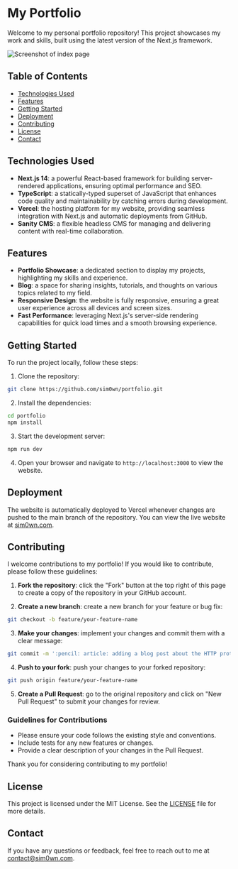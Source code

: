 # My Portfolio

Welcome to my personal portfolio repository! This project showcases my work and skills, built using the latest version of the Next.js framework.

![Screenshot of index page](https://github.com/user-attachments/assets/767e8e36-8284-4732-b0fb-5adf4144792f)

## Table of Contents

- [Technologies Used](#technologies-used)
- [Features](#features)
- [Getting Started](#getting-started)
- [Deployment](#deployment)
- [Contributing](#contributing)
- [License](#license)
- [Contact](#contact)

## Technologies Used

- **Next.js 14**: a powerful React-based framework for building server-rendered applications, ensuring optimal performance and SEO.
- **TypeScript**: a statically-typed superset of JavaScript that enhances code quality and maintainability by catching errors during development.
- **Vercel**: the hosting platform for my website, providing seamless integration with Next.js and automatic deployments from GitHub.
- **Sanity CMS**: a flexible headless CMS for managing and delivering content with real-time collaboration.

## Features

- **Portfolio Showcase**: a dedicated section to display my projects, highlighting my skills and experience.
- **Blog**: a space for sharing insights, tutorials, and thoughts on various topics related to my field.
- **Responsive Design**: the website is fully responsive, ensuring a great user experience across all devices and screen sizes.
- **Fast Performance**: leveraging Next.js's server-side rendering capabilities for quick load times and a smooth browsing experience.

## Getting Started

To run the project locally, follow these steps:

1. Clone the repository:

```bash
git clone https://github.com/sim0wn/portfolio.git
```

2. Install the dependencies:

```bash
cd portfolio
npm install
```

3. Start the development server:

```bash
npm run dev
```

4. Open your browser and navigate to `http://localhost:3000` to view the website.

## Deployment

The website is automatically deployed to Vercel whenever changes are pushed to the main branch of the repository. You can view the live website at [sim0wn.com](https://www.sim0wn.com).

## Contributing

I welcome contributions to my portfolio! If you would like to contribute, please follow these guidelines:

1. **Fork the repository**: click the "Fork" button at the top right of this page to create a copy of the repository in your GitHub account.

2. **Create a new branch**: create a new branch for your feature or bug fix:

```bash
git checkout -b feature/your-feature-name
```

3. **Make your changes**: implement your changes and commit them with a clear message:

```bash
git commit -m ':pencil: article: adding a blog post about the HTTP protocol'
```

4. **Push to your fork**: push your changes to your forked repository:

```bash
git push origin feature/your-feature-name
```

5. **Create a Pull Request**: go to the original repository and click on "New Pull Request" to submit your changes for review.

### Guidelines for Contributions

- Please ensure your code follows the existing style and conventions.
- Include tests for any new features or changes.
- Provide a clear description of your changes in the Pull Request.

Thank you for considering contributing to my portfolio!

## License

This project is licensed under the MIT License. See the [LICENSE](LICENSE.md) file for more details.

## Contact

If you have any questions or feedback, feel free to reach out to me at [contact@sim0wn.com](mailto:contact@sim0wn.com).
